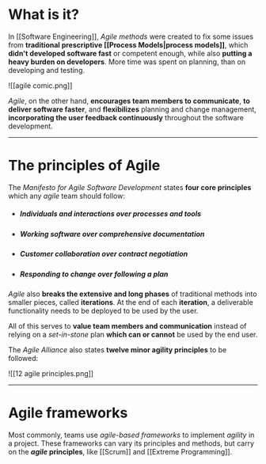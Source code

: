 # What is it?

In [[Software Engineering]], *Agile methods* were created to fix some issues from **traditional prescriptive [[Process Models|process models]]**, which **didn't developed software fast** or competent enough, while also **putting a heavy burden on developers**. More time was spent on planning, than on developing and testing.

![[agile  comic.png]]

*Agile*, on the other hand, **encourages team members to communicate**, **to deliver software faster**, and **flexibilizes** planning and change management, **incorporating the user feedback continuously** throughout the software development.
___
# The principles of Agile
The *Manifesto for Agile Software Development* states **four core principles** which any *agile* team should follow:

- ##### **Individuals and interactions** over processes and tools

- ##### **Working software** over comprehensive documentation

- ##### **Customer collaboration** over contract negotiation

- ##### **Responding to change** over following a plan

*Agile* also **breaks the extensive and long phases** of traditional methods into smaller pieces, called **iterations**. At the end of each **iteration**, a deliverable functionality needs to be deployed to be used by the user.

All of this serves to **value team members and communication** instead of relying on a *set-in-stone* plan **which can or cannot** be used by the end user.

The *Agile Alliance* also states **twelve minor agility principles** to be followed:

![[12 agile principles.png]]
___
# Agile frameworks

Most commonly, teams use *agile-based frameworks* to implement *agility* in a project. These frameworks can vary its principles and methods, but carry on the ***agile* principles**, like [[Scrum]] and [[Extreme Programming]].